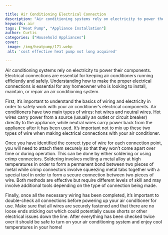 ```yaml
---

title: Air Conditioning Electrical Connection
description: "Air conditioning systems rely on electricity to power their components. Electrical connections are essential for keeping air condi...lets find out"
keywords: air
tags: ["Heat Pump", "Appliance Installation"]
author: Curtis
categories: ["Household Appliances"]
cover: 
 image: /img/heatpump/171.webp
 alt: 'cost effective heat pump not long acquired'

---
```


Air conditioning systems rely on electricity to power their components. Electrical connections are essential for keeping air conditioners running efficiently and safely. Understanding how to make the proper electrical connections is essential for any homeowner who is looking to install, maintain, or repair an air conditioning system.

First, it’s important to understand the basics of wiring and electricity in order to safely work with your air conditioner’s electrical components. Air conditioners have two main types of wires: hot wires and neutral wires. Hot wires carry power from a source (usually an outlet or circuit breaker) directly to the appliance, while neutral wires carry power back from the appliance after it has been used. It’s important not to mix up these two types of wire when making electrical connections with your air conditioner.

Once you have identified the correct type of wire for each connection point, you will need to attach them securely so that they won’t come apart over time or during operation. This can be done by either soldering or using crimp connectors. Soldering involves melting a metal alloy at high temperatures in order to form a permanent bond between two pieces of metal while crimp connectors involve squeezing metal tabs together with a special tool in order to form a secure connection between two pieces of wire. Both methods are effective but require different levels of skill and may involve additional tools depending on the type of connection being made. 

Finally, once all the necessary wiring has been completed, it’s important to double-check all connections before powering up your air conditioner for use. Make sure that all wires are securely fastened and that there are no loose ends sticking out which could potentially cause shorts or other electrical issues down the line. After everything has been checked twice over it should be safe to turn on your air conditioning system and enjoy cool temperatures in your home!
